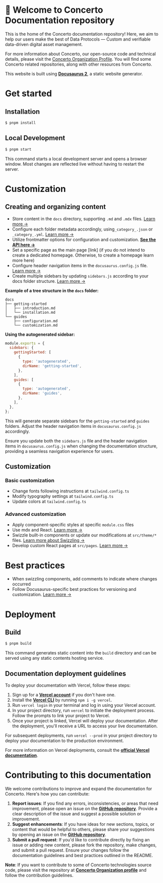 # 📖 **Welcome to Concerto Documentation repository**

This is the home of the Concerto documentation repository! Here, we aim to help our users make the  best of Data Protocols — Custom and verifiable data-driven digital asset management.

For more information about Concerto, our open-source code and technical details, please visit the [Concerto Organization Profile](https://github.com/concertotech). You will find some Concerto related repositories, along with other resources from Concerto.

This website is built using **[Docusaurus 2](https://docusaurus.io/)**, a static website generator.

# Get started

## Installation

```sh
$ pnpm install

```

## Local Development

```sh
$ pnpm start
```

This command starts a local development server and opens a browser window. Most changes are reflected live without having to restart the server.

# **Customization**

## Creating and organizing content

- Store content in the `docs` directory, supporting `.md` and `.mdx` files. [Learn more →](https://docusaurus.io/docs/create-doc)
- Configure each folder metadata accordingly, using`_category_.json` or `_category_.yml`. [Learn more →](https://docusaurus.io/docs/sidebar/autogenerated#category-item-metadata)
- Utilize frontmatter options for configuration and customization. **[See the API here →](https://docusaurus.io/docs/api/plugins/@docusaurus/plugin-content-docs#markdown-front-matter)**
- Set a specific page as the main page [link] (if you do not intend to create a dedicated homepage. Otherwise, to create a homepage learn more here)
- Configure header navigation items in the `docusaurus.config.js` file. [Learn more →](https://docusaurus.io/docs/docs-multi-instance#docs-navbar-items)
- Create multiple sidebars by updating `sidebars.js` according to your docs folder structure. [Learn more →](https://docusaurus.io/docs/sidebar/multiple-sidebars)

**Example of a tree structure in the `docs` folder:**

```
docs
├── getting-started
│   ├── introduction.md
│   └── installation.md
└── guides
    ├── configuration.md
    └── customization.md

```

**Using the autogenerated sidebar:**

```js
module.exports = {
  sidebars: {
    gettingStarted: [
      {
        type: 'autogenerated',
        dirName: 'getting-started',
      },
    ],
    guides: [
      {
        type: 'autogenerated',
        dirName: 'guides',
      },
    ],
  },
};

```

This will generate separate sidebars for the `getting-started` and `guides` folders. Adjust the header navigation items in `docusaurus.config.js` accordingly.

Ensure you update both the `sidebars.js` file and the header navigation items in `docusaurus.config.js` when changing the documentation structure, providing a seamless navigation experience for users.

## Customization

### Basic customization

- Change fonts following instructions at `tailwind.config.ts`
- Modify typography settings at `tailwind.config.ts`
- Update colors at `tailwind.config.ts`

### Advanced customization

- Apply component-specific styles at specific `module.css` files
- Use mdx and React. [Learn more →](https://docusaurus.io/docs/markdown-features/react)
- Swizzle built-in components or update our modifications at `src/theme/*` files. [Learn more about Swizzling →](https://docusaurus.io/docs/swizzling)
- Develop custom React pages at `src/pages`. [Learn more →](https://docusaurus.io/docs/creating-pages#add-a-react-page)

# Best practices

- When swizzling components, add comments to indicate where changes occurred
- Follow Docusaurus-specific best practices for versioning and customization. [Learn more →](https://docusaurus.io/docs/versioning#recommended-practices)

# Deployment

## Build

```sh
$ pnpm build
```

This command generates static content into the `build` directory and can be served using any static contents hosting service.

## Documentation d**eployment guidelines**

To deploy your documentation with Vercel, follow these steps:

1. Sign up for a **[Vercel account](https://vercel.com/signup)** if you don't have one.
2. Install the **[Vercel CLI](https://vercel.com/download)** by running `npm i -g vercel`.
3. Run `vercel login` in your terminal and log in using your Vercel account.
4. In your project directory, run `vercel` to initiate the deployment process. Follow the prompts to link your project to Vercel.
5. Once your project is linked, Vercel will deploy your documentation. After the deployment, you'll receive a URL to access your live documentation.

For subsequent deployments, run `vercel --prod` in your project directory to deploy your documentation to the production environment.

For more information on Vercel deployments, consult the **[official Vercel documentation](https://vercel.com/docs)**.

# Contributing to this documentation

We welcome contributions to improve and expand the documentation for Concerto. Here's how you can contribute:

1. **Report issues**: If you find any errors, inconsistencies, or areas that need improvement, please open an issue on the **[GitHub repository](https://github.com/concertotech/docs/issues)**. Provide a clear description of the issue and suggest a possible solution or improvement.
2. **Suggest enhancements**: If you have ideas for new sections, topics, or content that would be helpful to others, please share your suggestions by opening an issue on the **[GitHub repository](https://github.com/concertotech/docs/issues)**.
3. **Submit a pull request**: If you'd like to contribute directly by fixing an issue or adding new content, please fork the repository, make changes, and submit a pull request. Ensure your changes follow the documentation guidelines and best practices outlined in the README.

**Note**: If you want to contribute to some of Concerto technologies source code, please visit the repository at **[Concerto Organization profile](https://github.com/concertotech/)** and follow the contribution guidelines.